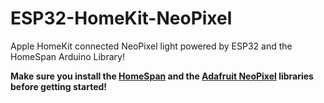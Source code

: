 # ESP32-HomeKit-NeoPixel

Apple HomeKit connected NeoPixel light powered by ESP32 and the HomeSpan Arduino Library!

**Make sure you install the [HomeSpan](https://github.com/HomeSpan/HomeSpan/blob/master/docs/GettingStarted.md) and the [Adafruit NeoPixel](https://github.com/adafruit/Adafruit_NeoPixel) libraries before getting started!**
